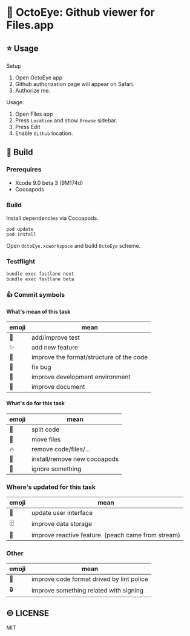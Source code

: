 # :eyes: OctoEye: Github viewer for Files.app

## :star: Usage
Setup

 1. Open OctoEye app
 2. Github authorization page will appear on Safari.
 3. Authorize me.

Usage:

 1. Open Files app
 2. Press `Location` and show `Browse` sidebar.
 3. Press Edit
 4. Enable `Github` location.

## :wrench: Build
### Prerequires

 * Xcode 9.0 beta 3 (9M174d)
 * Cocoapods

### Build
Install dependencies via Cocoapods.

```shell
pod update
pod install
```

Open `OctoEye.xcworkspace` and build `OctoEye` scheme.

### Testflight
```shell
bundle exec fastlane next
bundle exec fastlane beta
```

### :+1: Commit symbols

#### What's mean of this task
|emoji              |mean                                    |
|-------------------|----------------------------------------|
|:rotating_light:   |add/improve test                        |
|:sparkles:         |add new feature                         |
|:lipstick:         |improve the format/structure of the code|
|:bug:              |fix bug                                 |
|:wrench:           |improve development environment         |
|:memo:             |improve document                        |

#### What's do for this task
|emoji              |mean                                    |
|-------------------|----------------------------------------|
|:hocho:            |split code                              |
|:truck:            |move files                              |
|:fire:             |remove code/files/...                   |
|:chocolate_bar:    |install/remove new cocoapods            |
|:see_no_evil:      |ignore something                        |

### Where's updated for this task
|emoji              |mean                                    |
|-------------------|----------------------------------------|
|:art:              |update user interface                   |
|:file_cabinet:     |improve data storage                    |
|:peach:            |improve reactive feature. (peach came from stream) |

### Other
|emoji              |mean                                    |
|-------------------|----------------------------------------|
|:police_car:|improve code format drived by lint police|
|:lock:      |improve something related with signing   |

## :copyright: LICENSE
MIT
